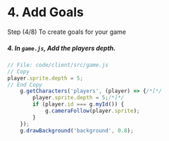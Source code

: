 # 4. Add Goals

Step (4/8) To create goals for your game

##### 4. In `game.js`, Add the players depth.

```javascript
// File: code/client/src/game.js
// Copy
player.sprite.depth = 5;
// End Copy
	g.getCharacters('players', (player) => {/*[*/
		player.sprite.depth = 5;/*]*/
		if (player.id === g.myId()) {
			g.cameraFollow(player.sprite);
		}
	});
	g.drawBackground('background', 0.8);
```
